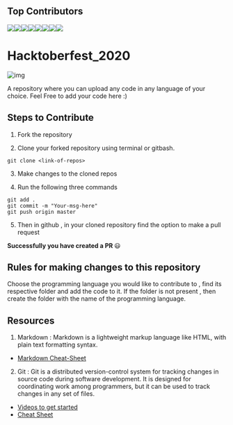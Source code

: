 ## Top Contributors

[![](https://sourcerer.io/fame/pratyushmp/pratyushmp/Hacktoberfest_2k_19/images/0)](https://sourcerer.io/fame/pratyushmp/pratyushmp/Hacktoberfest_2k-19/links/0)[![](https://sourcerer.io/fame/pratyushmp/pratyushmp/Hacktoberfest_2k_19/images/1)](https://sourcerer.io/fame/pratyushmp/pratyushmp/Hacktoberfest_2k-19/links/1)[![](https://sourcerer.io/fame/pratyushmp/pratyushmp/Hacktoberfest_2k_19/images/2)](https://sourcerer.io/fame/pratyushmp/pratyushmp/Hacktoberfest_2k-19/links/2)[![](https://sourcerer.io/fame/pratyushmp/pratyushmp/Hacktoberfest_2k_19/images/3)](https://sourcerer.io/fame/pratyushmp/pratyushmp/Hacktoberfest_2k-19/links/3)[![](https://sourcerer.io/fame/pratyushmp/pratyushmp/Hacktoberfest_2k_19/images/4)](https://sourcerer.io/fame/pratyushmp/pratyushmp/Hacktoberfest_2k-19/links/4)[![](https://sourcerer.io/fame/pratyushmp/pratyushmp/Hacktoberfest_2k_19/images/5)](https://sourcerer.io/fame/pratyushmp/pratyushmp/Hacktoberfest_2k-19/links/5)[![](https://sourcerer.io/fame/pratyushmp/pratyushmp/Hacktoberfest_2k_19/images/6)](https://sourcerer.io/fame/pratyushmp/pratyushmp/Hacktoberfest_2k-19/links/6)[![](https://sourcerer.io/fame/pratyushmp/pratyushmp/Hacktoberfest_2k_19/images/7)](https://sourcerer.io/fame/pratyushmp/pratyushmp/Hacktoberfest_2k-19/links/7)


# Hacktoberfest_2020
![img](https://embed-fastly.wistia.com/deliveries/49bd387c40e2c5aada92abdf973bc46d.webp?image_crop_resized=960x540)

A repository where you can upload any code in any language of your choice. Feel Free to add your code here :)


## Steps to Contribute

1. Fork the repository

2. Clone your forked repository using terminal or gitbash.

```
git clone <link-of-repos>
```

3. Make changes to the cloned repos

4. Run the following three commands 

```
git add .
git commit -m "Your-msg-here"
git push origin master
```

5. Then in github , in your cloned repository find the option to make a pull request

<b> Successfully you have created a PR </b> :smiley:


## Rules for making changes to this repository

Choose the programming language you would like to contribute to , find its respective folder and add the code to it. If the folder is not present , then create the folder with the name of the programming language.

## Resources
1. Markdown : Markdown is a lightweight markup language like HTML, with plain text formatting syntax. 

  * [Markdown Cheat-Sheet](https://github.com/adam-p/markdown-here/wiki/Markdown-Cheatsheet)

2. Git : Git is a distributed version-control system for tracking changes in source code during software development. It is designed for coordinating work among programmers, but it can be used to track changes in any set of files.
  * [Videos to get started](https://www.youtube.com/watch?v=xAAmje1H9YM&list=PLeo1K3hjS3usJuxZZUBdjAcilgfQHkRzW)
  * [Cheat Sheet](https://www.atlassian.com/git/tutorials/atlassian-git-cheatsheet)

